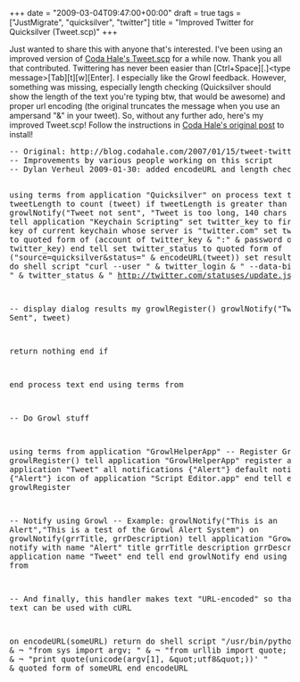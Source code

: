 +++
date = "2009-03-04T09:47:00+00:00"
draft = true
tags = ["JustMigrate", "quicksilver", "twitter"]
title = "Improved Twitter for Quicksilver (Tweet.scp)"
+++
<p>Just wanted to share this with anyone that's interested. I've been using an improved version of <a href="http://blog.codahale.com/2007/01/15/tweet-twitter-quicksilver/" target="_blank">Coda Hale's Tweet.scp</a> for a while now. Thank you all that contributed. Twittering has never been easier than [Ctrl+Space][.]&lt;type message&gt;[Tab][t][w][Enter]. I especially like the Growl feedback.  However, something was missing, especially length checking (Quicksilver should show the length of the text you're typing btw, that would be awesome) and proper url encoding (the original truncates the message when you use an ampersand "&amp;" in your tweet).  So, without any further ado, here's my improved Tweet.scp! Follow the instructions in <a href="http://blog.codahale.com/2007/01/15/tweet-twitter-quicksilver/" target="_blank">Coda Hale's original post</a> to install!  <code> </code></p>
<div class="CodeRay">
  <div class="code"><pre>-- Original: http://blog.codahale.com/2007/01/15/tweet-twitter-quicksilver/
-- Improvements by various people working on this script
-- Dylan Verheul 2009-01-30: added encodeURL and length check

using terms from application &quot;Quicksilver&quot;
on process text tweet
set tweetLength to count (tweet)
if tweetLength is greater than 140 then
growlNotify(&quot;Tweet not sent&quot;, &quot;Tweet is too long, 140 chars max!&quot;)
else
tell application &quot;Keychain Scripting&quot;
set twitter_key to first Internet key of current keychain whose server is &quot;twitter.com&quot;
set twitter_login to quoted form of (account of twitter_key &amp; &quot;:&quot; &amp; password of twitter_key)
end tell
set twitter_status to quoted form of (&quot;source=quicksilver&amp;status=&quot; &amp; encodeURL(tweet))
set results to do shell script &quot;curl --user &quot; &amp; twitter_login &amp; &quot; --data-binary &quot; &amp; twitter_status &amp; &quot; http://twitter.com/statuses/update.json&quot;

-- display dialog results
my growlRegister()
growlNotify(&quot;Tweet Sent&quot;, tweet)

return nothing
end if

end process text
end using terms from

-- Do Growl stuff

using terms from application &quot;GrowlHelperApp&quot;
-- Register Growl
on growlRegister()
tell application &quot;GrowlHelperApp&quot;
register as application &quot;Tweet&quot; all notifications {&quot;Alert&quot;} default notifications {&quot;Alert&quot;} icon of application &quot;Script Editor.app&quot;
end tell
end growlRegister

-- Notify using Growl
-- Example: growlNotify(&quot;This is an Alert&quot;,&quot;This is a test of the Growl Alert System&quot;)
on growlNotify(grrTitle, grrDescription)
tell application &quot;GrowlHelperApp&quot;
notify with name &quot;Alert&quot; title grrTitle description grrDescription application name &quot;Tweet&quot;
end tell
end growlNotify
end using terms from

-- And finally, this handler makes text &quot;URL-encoded&quot; so that any text can be used with cURL

on encodeURL(someURL)
return do shell script &quot;/usr/bin/python -c '&quot; &amp; ¬
&quot;from sys import argv; &quot; &amp; ¬
&quot;from urllib import quote; &quot; &amp; ¬
&quot;print quote(unicode(argv[1], \&quot;utf8\&quot;))' &quot; &amp; quoted form of someURL
end encodeURL</pre></div>
</div>